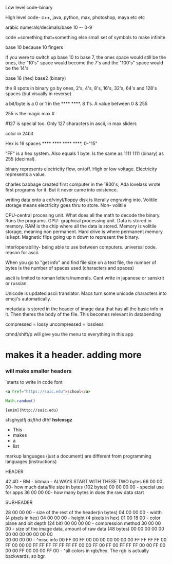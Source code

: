 Low level code-binary

High level code- c++, java, python, max, photoshop, maya etc etc

arabic numerals/decimals/base 10 -- 0-9

code =something that=something else   small set of symbols to make infinite

base 10 because 10 fingers

If you were to switch up base 10 to base 7, the ones space would still be the ones, the "10's" space would become the 7's and the "100's" space would be the 14's

base 16 (hex) base2 (binary)

the 8 spots in binary go by ones, 2's, 4's, 8's, 16's, 32's, 64's and 128's spaces (but visually in reverse)

a bit/byte is a 0 or 1 in the **** ****. 8 1's. A value between 0 & 255

255 is the magic max #

#127 is special too. Only 127 characters in ascii, in max sliders

color in 24bit

Hex is 16 spaces **** **** **** ****, 0-"15"

"FF" is a hex system. Also equals 1 byte. Is the same as 1111 1111 (binary) as 255 (decimal).

binary represents electricity flow, on/off. High or low voltage. Electricity represents a value.

charles babbage created first computer in the 1800's, Ada lovelass wrote first programs for it. But it never came into existence.

writing data onto a cd/vinyl/floppy disk is literally engraving into. Volitile storage means electricity goes thru to store. Non- volitile


CPU-central procesing unit. What does all the math to decode the binary. Runs the programs. GPU- graphical processing unit. Data is stored in memory. RAM is the chip where all the data is stored. Memory is volitile storage, meaning non permanent. Hard drive is where permanent memory is kept. Magnetic flips going up n down to represent the binary.

inter/operability- being able to use between computers. universal code. reason for ascii.

When you go to "get info" and find file size on a text file, the number of bytes is the number of spaces used (characters and spaces)

ascii is limited to roman letters/numerals. Cant write in japanese or sanskrit or russian.

Unicode is updated ascii translator. Macs turn some unicode characters into emoji's automatically.

metadata is stored in the header of image data that has all the basic info in it. Then theres the body of the file. This becomes relevant in databending

compressed = lossy
uncompressed = lossless

cmnd/shift/p will give you the menu to everything in this app  

# makes it a header. adding more
### will make smaller headers
`starts to write in code font
```html
<a href="https://saic.edu">school</a>
```

```js
Math.random()
```
```
[enim](http://saic.edu)
```

sfsghyjdfj *dsfthd* dfhf **hstcxsgz**

- This
- makes
- a
- list

markup languages (just a document) are different from programming languages (instructions)


HEADER

42 4D - BM - bitmap - ALWAYS START WITH THESE TWO bytes
66 00 00 00- how much data/file size in bytes (102 bytes)
00 00 00 00 - special use for apps
36 00 00 00- how many bytes in does the raw data start

SUBHEADER

28 00 00 00 - size of the rest of the header(in bytes)
04 00 00 00 - width (4 pixels in hex)
04 00 00 00 - height (4 pixels in hex)
01 00 18 00 - color plane and bit depth (24 bit)
00 00 00 00 - compression method
30 00 00 00 - size of the image data, amount of raw data (48 bytes)
00 00 00 00
00 00 00 00
00 00 00 00  
00 00 00 00 - ^misc info
00 FF 00
FF 00 00
00 00 00
00 00 FF
FF FF FF
00 FF 00
00 00 FF
FF FF FF
FF FF FF
00 00 FF
00 FF 00
FF FF FF
00 00 FF
00 00 00
FF 00 00
00 FF 00 - ^all colors in rgb/hex. The rgb is actually backwards, so bgr.
